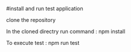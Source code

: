 #install and run test application

clone the repository 

In the cloned directry run command : npm install

To execute test : npm run test